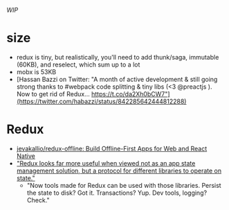 _WIP_

# size
- redux is tiny, but realistically, you'll need to add thunk/saga, immutable (60KB), and reselect, which sum up to a lot
- mobx is 53KB
- [Hassan Bazzi on Twitter: "A month of active development & still going strong thanks to #webpack code splitting & tiny libs (<3 @preactjs ). Now to get rid of Redux... https://t.co/da2Xh0bCW7"](https://twitter.com/habazzi/status/842285642444812288)

# Redux
- [jevakallio/redux-offline: Build Offline-First Apps for Web and React Native](https://github.com/jevakallio/redux-offline)
- ["Redux looks far more useful when viewed not as an app state management solution, but a protocol for different libraries to operate on state."](https://twitter.com/VilleImmonen/status/854335136900550656)
  - "Now tools made for Redux can be used with those libraries. Persist the state to disk? Got it. Transactions? Yup. Dev tools, logging? Check."
